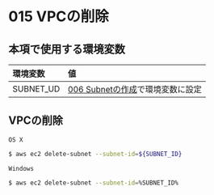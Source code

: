 # 015 VPCの削除

## 本項で使用する環境変数

|環境変数|値|
|:--|:--|
|SUBNET_UD|[006 Subnetの作成](vpc/006_create_subnet.md)で環境変数に設定|

## VPCの削除

`OS X`

```bash
$ aws ec2 delete-subnet --subnet-id=${SUBNET_ID} 
```

`Windows`

```bash
$ aws ec2 delete-subnet --subnet-id=%SUBNET_ID% 
```
